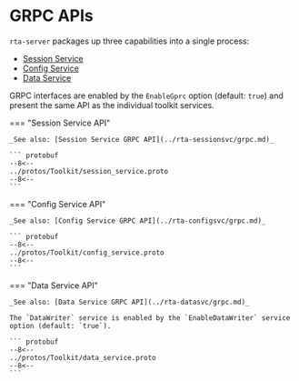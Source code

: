 # GRPC APIs

`rta-server` packages up three capabilities into a single process:

* [Session Service](../rta-sessionsvc/README.md)
* [Config Service](../rta-configsvc/README.md)
* [Data Service](../rta-datasvc/README.md)

GRPC interfaces are enabled by the `EnableGprc` option (default: `true`) and present the same API as the individual toolkit services.

=== "Session Service API"

    _See also: [Session Service GRPC API](../rta-sessionsvc/grpc.md)_

    ``` protobuf
    --8<--
    ../protos/Toolkit/session_service.proto
    --8<--
    ```

=== "Config Service API"

    _See also: [Config Service GRPC API](../rta-configsvc/grpc.md)_

    ``` protobuf
    --8<--
    ../protos/Toolkit/config_service.proto
    --8<--
    ```

=== "Data Service API"

    _See also: [Data Service GRPC API](../rta-datasvc/grpc.md)_

    The `DataWriter` service is enabled by the `EnableDataWriter` service option (default: `true`).

    ``` protobuf
    --8<--
    ../protos/Toolkit/data_service.proto
    --8<--
    ```
